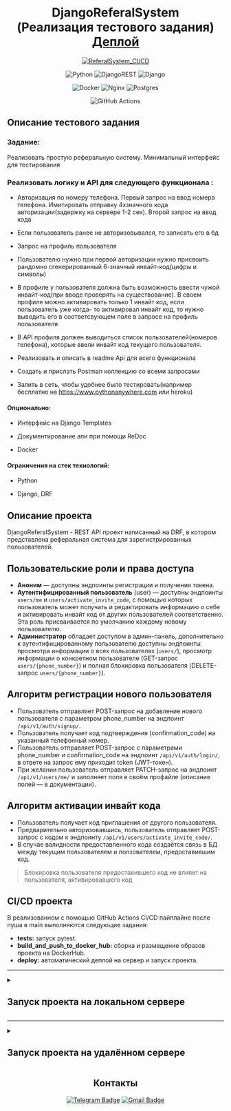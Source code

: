 <div align=center>
  
  # DjangoReferalSystem <br> (Реализация тестового задания) <br> [Деплой](https://referalsystem.ddns.net)
  
  [![ReferalSystem_CI/CD](https://github.com/dkushlevich/DjangoReferalSystem/workflows/ReferalSystem_CI/CD/badge.svg)](https://github.com/dkushlevich/DjangoReferalSystem/workflows/ReferalSystem_CI/CD/badge.svg)
  
  ![Python](https://img.shields.io/badge/python-3670A0?style=for-the-badge&logo=python&logoColor=ffdd54)
  ![DjangoREST](https://img.shields.io/badge/DJANGO-REST-ff1709?style=for-the-badge&logo=django&logoColor=white&color=ff1709&labelColor=gray)
  ![Django](https://img.shields.io/badge/django-%23092E20.svg?style=for-the-badge&logo=django&logoColor=white)

  ![Docker](https://img.shields.io/badge/docker-%230db7ed.svg?style=for-the-badge&logo=docker&logoColor=white)
  ![Nginx](https://img.shields.io/badge/nginx-%23009639.svg?style=for-the-badge&logo=nginx&logoColor=white)
  ![Postgres](https://img.shields.io/badge/postgres-%23316192.svg?style=for-the-badge&logo=postgresql&logoColor=white)
  
  ![GitHub Actions](https://img.shields.io/badge/github%20actions-%232671E5.svg?style=for-the-badge&logo=githubactions&logoColor=white)


</div>


## Описание тестового задания


### Задание:
Реализовать простую реферальную систему. Минимальный интерфейс для
тестирования

### Реализовать логику и API для следующего функционала :

- Авторизация по номеру телефона. Первый запрос на ввод номера
телефона. Имитировать отправку 4хзначного кода авторизации(задержку
на сервере 1-2 сек). Второй запрос на ввод кода

- Если пользователь ранее не авторизовывался, то записать его в бд

- Запрос на профиль пользователя

- Пользователю нужно при первой авторизации нужно присвоить
рандомно сгенерированный 6-значный инвайт-код(цифры и символы)

- В профиле у пользователя должна быть возможность ввести чужой
инвайт-код(при вводе проверять на существование). В своем профиле
можно активировать только 1 инвайт код, если пользователь уже когда-
то активировал инвайт код, то нужно выводить его в соответсвующем
поле в запросе на профиль пользователя

- В API профиля должен выводиться список пользователей(номеров
телефона), которые ввели инвайт код текущего пользователя.

- Реализовать и описать в readme Api для всего функционала

- Создать и прислать Postman коллекцию со всеми запросами

- Залить в сеть, чтобы удобнее было тестировать(например бесплатно на
https://www.pythonanywhere.com или heroku)

#### Опционально:

- Интерфейс на Django Templates

- Документирование апи при помощи ReDoc

- Docker

#### Ограничения на стек технологий:

- Python

- Django, DRF


## Описание проекта


DjangoReferalSystem - REST API проект написанный на DRF, в котором представлена реферальная система для зарегистрированных пользователей.

## Пользовательские роли и права доступа

* **Аноним** — доступны эндпоинты регистрации и получения токена.
* **Аутентифицированный пользователь** (user) — доступны эндпоинты `users/me` и `users/activate_invite_code`, с помощью которых пользователь может получать и редактировать информацию о себе и активировать инвайт код от других пользователей соответственно. Эта роль присваивается по умолчанию каждому новому пользователю.
* **Администратор** обладает доступом в админ-панель, дополнительно к аутентифицированному пользователю доступны эндпоинты просмотра информации о всех пользователях (`users/`), просмотр информации о конкретном пользователе (GET-запрос `users/{phone_number}`) и полная блокировка пользователя (DELETE-запрос `users/{phone_number}`).

## Алгоритм регистрации нового пользователя

* Пользователь отправляет POST-запрос на добавление нового пользователя с параметром phone_number на эндпоинт `/api/v1/auth/signup/`.
* Пользователь получает код подтверждения (confirmation_code) на указанный телефонный номер.
* Пользователь отправляет POST-запрос с параметрами phone_number и confirmation_code на эндпоинт `/api/v1/auth/login/`, в ответе на запрос ему приходит token (JWT-токен).
* При желании пользователь отправляет PATCH-запрос на эндпоинт `/api/v1/users/me/` и заполняет поля в своём профайле (описание полей — в документации).
  

## Алгоритм активации инвайт кода

* Пользователь получает код приглашения от другого пользователя.
* Предварительно авторизовавшись, пользователь отправляет POST-запрос с кодом к эндпоинту `/api/v1/users/activate_invite_code/`.
* В случае валидности предоставленного кода создаётся связь в БД между текущим пользователем и ползователем, предоставившим код.
  
> Блокировка пользователя предоставившего код не влияет на пользователя, активировавшего код

## CI/CD проекта

В реализованном с помощью GitHub Actions CI/CD пайплайне после пуша в main выполняются следующие задания:

- **tests:** запуск pytest.
- **build_and_push_to_docker_hub:** сборка и размещение образов проекта на DockerHub.
- **deploy:** автоматический деплой на сервер и запуск проекта.

---

<details>
  <summary>
    <h2>Запуск проекта на локальном сервере</h2>
  </summary>



> Для MacOs и Linux вместо python использовать python3

1. Клонировать репозиторий.
   ```
   $ git@github.com:dkushlevich/DjangoReferalSystem.git
   ```
2. Cоздать и активировать виртуальное окружение, установить зависимости:
   - **pip**

     ```
      $ cd /referalsystem/
      $ python -m venv venv
     ```
    
    Для Windows:
    ```
      $ source venv/Scripts/activate
    ```
    Для MacOs/Linux:
    ```
      $ source venv/bin/activate
    ```

    ```
    (venv) $ python -m pip install --upgrade pip
    (venv) $ pip install -r requirements.txt
    ```
    - **poetry**
    ```
    cd /referalsystem/
    poetry install
    ```
  
5. Создать секретный ключ приложения:
    * Создать файл .env в корневой папке проекта
    * Сгенерировать секретный ключ с помощью команды:
        ```
        (venv) $ python -c 'from django.core.management.utils import get_random_secret_key; print(get_random_secret_key())'
        ```
    *  Заполнить файл env по шаблону:
        ```env
        DATABASE=sqlite #(Если необходимо работать с postgres - удалите данную запись)
        DEBUG=True
        
        SECRET_KEY = <ваш секретный ключ>
        ALLOWED_HOSTS=<IP сервера>, <Домен сервера>
        POSTGRES_USER=django_user
        POSTGRES_PASSWORD=django_password
        POSTGRES_DB=django_db
        
        DB_HOST=db
        DB_PORT=5432
        ```


6. Выполнить миграции:
    ```
    (venv) $ python manage.py migrate
    ```

7. Запустить сервер:
    ```
    (venv) $ python manage.py runserver
    ```
После выполнения вышеперечисленных инструкций бэкенд проекта будет доступен по адресу http://127.0.0.1:8000/

> Подробная документация API доступна после запуска сервера по адресу http://127.0.0.1:8000/redoc/

</details>

---

<details>
  <summary>
    <h2>Запуск проекта на удалённом сервере</h2>
  </summary>

1. Создать директорию referalsystem/ в домашней директории сервера.

2. В корне папки referalsystem/ поместить файл .env, заполнить его по шаблону

  ```env
    SECRET_KEY = <ваш секретный ключ>
    ALLOWED_HOSTS=<IP сервера>, <Домен сервера>
    POSTGRES_USER=django_user
    POSTGRES_PASSWORD=django_password
    POSTGRES_DB=django_db
    
    DB_HOST=db
    DB_PORT=5432
```

4. Установить Nginx и настроить конфигурацию так, чтобы все запросы шли в контейнеры на порт 8000.

    ```bash
        sudo apt install nginx -y 
        sudo nano etc/nginx/sites-enabled/default
    ```
    
    Пример конфигурация nginx
    ```bash
        server {
            server_name <Ваш IP> <Домен вашего сайта>;
            server_tokens off;
            client_max_body_size 20M;
        
            location / {
                proxy_set_header Host $http_host;
                proxy_pass http://127.0.0.1:8000;
        }
    ```
    
    > При необходимости настройте SSL-соединение

5. Установить docker и docker-compose
   
``` bash
    sudo apt update
    sudo apt install curl
    curl -fSL https://get.docker.com -o get-docker.sh
    sudo sh ./get-docker.sh
    sudo apt-get install docker-compose-plugin     
```

4. Форкнуть данный репозиторий и добавить в Secrets GitHub Actions переменные окружения

``` env
    DOCKER_USERNAME=<имя пользователя DockerHub>
    DOCKER_PASSWORD=<пароль от DockerHub>
    
    USER=<username для подключения к удаленному серверу>
    HOST=<ip сервера>
    PASSPHRASE=<пароль для сервера, если он установлен>
    SSH_KEY=<ваш приватный SSH-ключ>
    
```
5. Запустить workflow проекта выполнив команды:

```bash
  git add .
  git commit -m ''
  git push
```
6. После этого выпонятся следующие workflow jobs:

- **tests:** запуск pytest.
- **build_and_push_to_docker_hub:** сборка и размещение образа проекта на DockerHub.
- **deploy:** автоматический деплой на боевой сервер и запуск проекта.

> С примерами запросов можно ознакомиться в [спецификации API](https://referalsystem.ddns.net/redoc/)


</details>

<div align=center>

## Контакты

[![Telegram Badge](https://img.shields.io/badge/-dkushlevich-blue?style=social&logo=telegram&link=https://t.me/dkushlevich)](https://t.me/dkushlevich) [![Gmail Badge](https://img.shields.io/badge/-dkushlevich@gmail.com-c14438?style=flat&logo=Gmail&logoColor=white&link=mailto:dkushlevich@gmail.com)](mailto:dkushlevich@gmail.com)

</div>
